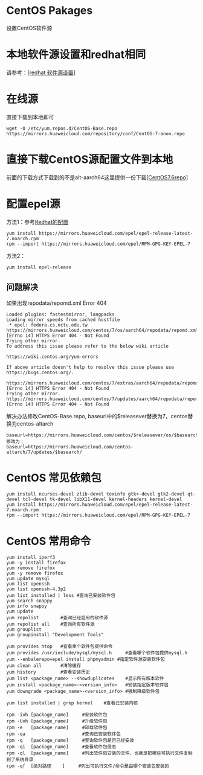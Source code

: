 CentOS Pakages
===================
设置CentOS软件源

# 本地软件源设置和redhat相同
请参考：[[redhat 软件源设置]](redhat_package.md)

# 在线源

直接下载到本地即可
```
wget -O /etc/yum.repos.d/CentOS-Base.repo https://mirrors.huaweicloud.com/repository/conf/CentOS-7-anon.repo
```
# 直接下载CentOS源配置文件到本地

前面的下载方式下载到的不是alt-aarch64这里提供一份下载[[CentOS7.6repo]](resources/CentOS7.6repo/CentOS-Base.repo)

# 配置epel源
方法1：参考[Redhat的配置](redhat_package.md)
```
yum install https://mirrors.huaweicloud.com/epel/epel-release-latest-7.noarch.rpm
rpm --import https://mirrors.huaweicloud.com/epel/RPM-GPG-KEY-EPEL-7
```
方法2：
```
yum install epel-release
```

## 问题解决
如果出现repodata/repomd.xml Error 404
```
Loaded plugins: fastestmirror, langpacks
Loading mirror speeds from cached hostfile
 * epel: fedora.cs.nctu.edu.tw
https://mirrors.huaweicloud.com/centos/7/os/aarch64/repodata/repomd.xml: [Errno 14] HTTPS Error 404 - Not Found
Trying other mirror.
To address this issue please refer to the below wiki article

https://wiki.centos.org/yum-errors

If above article doesn't help to resolve this issue please use https://bugs.centos.org/.

https://mirrors.huaweicloud.com/centos/7/extras/aarch64/repodata/repomd.xml: [Errno 14] HTTPS Error 404 - Not Found
Trying other mirror.
https://mirrors.huaweicloud.com/centos/7/updates/aarch64/repodata/repomd.xml: [Errno 14] HTTPS Error 404 - Not Found
```
解决办法修改CentOS-Base.repo, baseurl中的$releasever替换为7，centos替换为centos-altarch
```
baseurl=https://mirrors.huaweicloud.com/centos/$releasever/os/$basearch/
修改为：
baseurl=https://mirrors.huaweicloud.com/centos-altarch/7/updates/$basearch/
```

# CentOS 常见依赖包
```
yum install ncurses-devel zlib-devel texinfo gtk+-devel gtk2-devel qt-devel tcl-devel tk-devel libX11-devel kernel-headers kernel-devel
yum install https://mirrors.huaweicloud.com/epel/epel-release-latest-7.noarch.rpm
rpm --import https://mirrors.huaweicloud.com/epel/RPM-GPG-KEY-EPEL-7
```

# CentOS 常用命令
```shell
yum install iperf3
yum -y install firefox
yum remove firefox
yum -y remove firefox
yum update mysql
yum list openssh
yum list openssh-4.3p2
yum list installed | less #查询已安装软件包
yum search snappy
yum info snappy
yum update
yum repolist        #查询已经启用的软件源
yum repolist all    #查询所有软件源
yum grouplist
yum groupinstall "Development Tools"

yum provides htop   #查看拿个软件包提供命令
yum provides /usr/include/mysql/mysql.h     #查看哪个软件包提供mysql.h
yum --enbalerepo=epel install phpmyadmin #指定软件源安装软件包
yum clean all       #清除缓存
yum history         #查看安装历史
yum list <package_name> --showduplicates    #显示所有版本软件
yum install <package_name>-<version_info>   #安装指定版本软件包
yum downgrade <package_name>-<version_info> #强制降级软件包

yum list installed | grep kernel	#查看已安装内核

rpm -ivh [package_name]     #安装软件包
rpm -Uvh [package_name]     #升级软件包
rpm -e   [package_name]     #卸载软件包
rpm -qa                     #查询已安装软件包
rpm -q   [package_name]     #查询软件包是否已经安装
rpm -qi  [package_name]     #查看软件包信息
rpm -ql  [package_name]     #列出软件包安装的文件，也就是把哪些可执行文件复制到了系统目录
rpm -qf  [绝对路径    ]     #列出可执行文件/命令是由哪个安装包安装的

```
